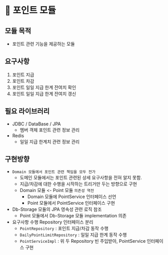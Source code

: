 # 🏦 포인트 모듈

## 모듈 목적
- 포인트 관련 기능을 제공하는 모듈

## 요구사항
1. 포인트 지급
2. 포인트 차감
3. 포인트 일일 지급 한계 잔여치 확인
4. 포인트 일일 지급 한계 잔여치 갱신

## 필요 라이브러리
- JDBC / DataBase / JPA
  - 멤버 객체 포인트 관련 정보 관리
- Redis
  - 일일 지급 한계치 관련 정보 관리

## 구현방향
- `Domain 모듈에서 포인트 관련 책임을 모두 전가`
  - 도메인 모듈에서는 포인트 관련된 상세 요구사항을 전혀 알지 못함.
  - 지급/차감에 대한 수행을 시작하는 트리거만 두는 방향으로 구현
  - Domain 모듈 <- Point 모듈 `의존성 역전`
    - Domain 모듈에 PointService 인터페이스 선언
    - Point 모듈에서 PointService 인터페이스 구현
- Db-Storage 모듈의 JPA 영속성 관련 로직 참조
  - Point 모듈에서 Db-Storage 모듈 implementation 의존
- 요구사항 수행 Repository 인터페이스 분리
  - `PointRepository` : 포인트 지급/차감 동작 수행
  - `DailyPointLimitRepository` : 일일 지급 한계 동작 수행
  - `PointServiceImpl` : 위 두 Repository 빈 주입받아, PointService 인터페이스 구현


